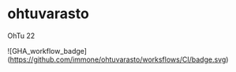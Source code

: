 # ohtuvarasto
OhTu 22

![GHA_workflow_badge] (https://github.com/immone/ohtuvarasto/worksflows/CI/badge.svg)
